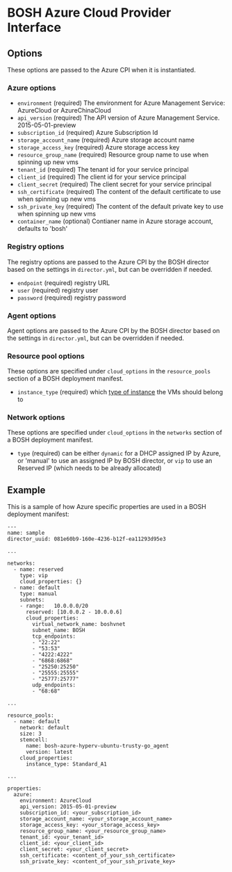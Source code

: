 # BOSH Azure Cloud Provider Interface

## Options

These options are passed to the Azure CPI when it is instantiated.

### Azure options

* `environment` (required)
  The environment for Azure Management Service: AzureCloud or AzureChinaCloud
* `api_version` (required)
  The API version of Azure Management Service. 2015-05-01-preview
* `subscription_id` (required)
  Azure Subscription Id
* `storage_account_name` (required)
  Azure storage account name
* `storage_access_key` (required)
  Azure storage access key
* `resource_group_name` (required)
  Resource group name to use when spinning up new vms
* `tenant_id` (required)
  The tenant id for your service principal
* `client_id` (required)
  The client id for your service principal
* `client_secret` (required)
  The client secret for your service principal
* `ssh_certificate` (required)
  The content of the default certificate to use when spinning up new vms
* `ssh_private_key` (required)
  The content of the default private key to use when spinning up new vms
* `container_name` (optional)
  Contianer name in Azure storage account, defaults to 'bosh'

### Registry options

The registry options are passed to the Azure CPI by the BOSH director based on the settings in `director.yml`, but can be
overridden if needed.

* `endpoint` (required)
  registry URL
* `user` (required)
  registry user
* `password` (required)
  registry password

### Agent options

Agent options are passed to the Azure CPI by the BOSH director based on the settings in `director.yml`, but can be
overridden if needed.

### Resource pool options

These options are specified under `cloud_options` in the `resource_pools` section of a BOSH deployment manifest.

* `instance_type` (required)
  which [type of instance](https://msdn.microsoft.com/en-us/library/azure/dn197896.aspx) the VMs should belong to

### Network options

These options are specified under `cloud_options` in the `networks` section of a BOSH deployment manifest.

* `type` (required)
  can be either `dynamic` for a DHCP assigned IP by Azure, or 'manual' to use an assigned IP by BOSH director,
  or `vip` to use an Reserved IP (which needs to be already allocated)

## Example

This is a sample of how Azure specific properties are used in a BOSH deployment manifest:

    ---
    name: sample
    director_uuid: 081e60b9-160e-4236-b12f-ea11293d95e3

    ...

    networks:
      - name: reserved
        type: vip
        cloud_properties: {}
      - name: default
        type: manual
        subnets:
        - range:   10.0.0.0/20
          reserved: [10.0.0.2 - 10.0.0.6]
          cloud_properties:
            virtual_network_name: boshvnet
            subnet_name: BOSH
            tcp_endpoints:
            - "22:22"
            - "53:53"
            - "4222:4222"
            - "6868:6868"
            - "25250:25250"
            - "25555:25555"
            - "25777:25777"
            udp_endpoints:
            - "68:68"

    ...

    resource_pools:
      - name: default
        network: default
        size: 3
        stemcell:
          name: bosh-azure-hyperv-ubuntu-trusty-go_agent
          version: latest
        cloud_properties:
          instance_type: Standard_A1

    ...

    properties:
      azure:
        environment: AzureCloud
        api_version: 2015-05-01-preview
        subscription_id: <your_subscription_id>
        storage_account_name: <your_storage_account_name>
        storage_access_key: <your_storage_access_key>
        resource_group_name: <your_resource_group_name>
        tenant_id: <your_tenant_id>
        client_id: <your_client_id>
        client_secret: <your_client_secret>
        ssh_certificate: <content_of_your_ssh_certificate>
        ssh_private_key: <content_of_your_ssh_private_key>